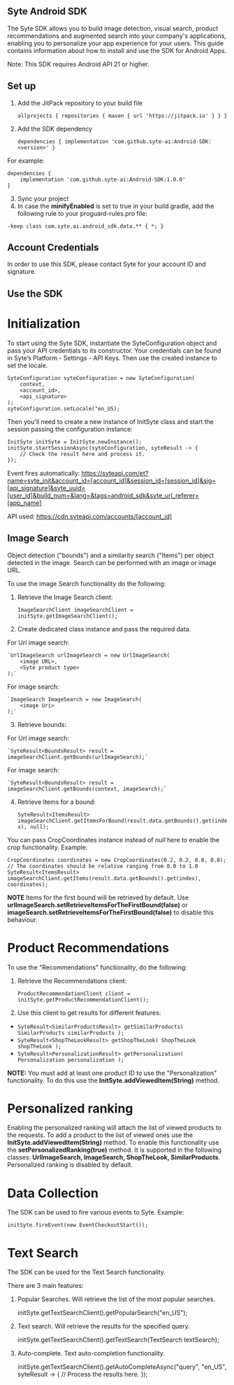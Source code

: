## Syte Android SDK

The Syte SDK allows you to build image detection, visual search, product recommendations and augmented search into your company's applications, enabling you to personalize your app experience for your users.
This guide contains information about how to install and use the SDK for Android Apps.

Note: This SDK requires Android API 21 or higher.

## Set up

1. Add the JitPack repository to your build file

	`allprojects {
		repositories {
			maven { url 'https://jitpack.io' }
		}
	}`
	
2. Add the SDK dependency

    `dependencies {
	        implementation 'com.github.syte-ai:Android-SDK:<version>'
	}`
	
For example:

    dependencies {
        implementation 'com.github.syte-ai:Android-SDK:1.0.0'
	}
	
3. Sync your project
4. In case the **minifyEnabled** is set to true in your build.gradle,
add the following rule to your proguard-rules.pro file:

`-keep class com.syte.ai.android_sdk.data.** { *; }`

## Account Credentials

In order to use this SDK, please contact Syte for your account ID and signature.     

## Use the SDK

# Initialization

To start using the Syte SDK, instantiate the SyteConfiguration object and pass your API credentials to its constructor. 
Your credentials can be found in Syte’s Platform - Settings - API Keys.
Then use the created instance to set the locale.

    SyteConfiguration syteConfiguration = new SyteConfiguration(
        context,
        <account_id>,
        <api_signature>
    );
    syteConfiguration.setLocale("en_US);

Then you'll need to create a new instance of InitSyte class and start the session passing the configuration instance:


    InitSyte initSyte = InitSyte.newInstance();
    initSyte.startSessionAsync(syteConfiguration, syteResult -> {
        // Check the result here and process it.
    });

Event fires automatically: https://syteapi.com/et?name=syte_init&account_id=[account_id]&session_id=[session_id]&sig=[api_signature]&syte_uuid=[user_id]&build_num=&lang=&tags=android_sdk&syte_url_referer=[app_name]
 
API used: https://cdn.syteapi.com/accounts/[account_id]

## Image Search

Object detection ("bounds") and a similarity search ("Items") per object detected in the image. 
Search can be performed with an image or image URL.

To use the image Search functionality do the following:

1. Retrieve the Image Search client:

    `ImageSearchClient imageSearchClient = initSyte.getImageSearchClient();`

2. Create dedicated class instance and pass the required data.

For Url image search:

    `UrlImageSearch urlImageSearch = new UrlImageSearch(
        <image URL>,
        <Syte product type>
    );`
    
For image search:
    
    `ImageSearch ImageSearch = new ImageSearch(
        <image Uri>
    );`

3. Retrieve bounds:

For Url image search:

    `SyteResult<BoundsResult> result = imageSearchClient.getBounds(urlImageSearch);`
    
For image search:

    `SyteResult<BoundsResult> result = imageSearchClient.getBounds(context, imageSearch);`

4. Retrieve Items for a bound:

    `SyteResult<ItemsResult> imageSearchClient.getItemsForBound(result.data.getBounds().get(index), null);`

You can pass CropCoordinates instance instead of *null* here to enable the crop functionality. Example:

    CropCoordinates coordinates = new CropCoordinates(0.2, 0.2, 0.8, 0.8); // The coordinates should be relative ranging from 0.0 to 1.0
    SyteResult<ItemsResult> imageSearchClient.getItems(result.data.getBounds().get(index), coordinates);

**NOTE**
Items for the first bound will be retrieved by default.
Use **urlImageSearch.setRetrieveItemsForTheFirstBound(false)**  or **imageSearch.setRetrieveItemsForTheFirstBound(false)** to disable this behaviour.

# Product Recommendations
To use the "Recommendations" functionality, do the following:

1. Retrieve the Recommendations client:

    `ProductRecommendationClient client = initSyte.getProductRecommendationClient();`

2. Use this client to get results for different features:

*   `SyteResult<SimilarProductsResult> getSimilarProducts(
        SimilarProducts similarProducts
    );`
*   `SyteResult<ShopTheLookResult> getShopTheLook(
        ShopTheLook shopTheLook
    );`
*   `SyteResult<PersonalizationResult> getPersonalization(
        Personalization personalization
    );`
    
**NOTE:** You must add at least one product ID to use the "Personalization" functionality. To do this use the **InitSyte.addViewedItem(String)** method.

# Personalized ranking

Enabling the personalized ranking will attach the list of viewed products to the requests. 
To add a product to the list of viewed ones use the **InitSyte.addViewedItem(String)** method.
To enable this functionality use the **setPersonalizedRanking(true)** method. 
It is supported in the following classes: **UrlImageSearch, ImageSearch, ShopTheLook, SimilarProducts**.
Personalized ranking is disabled by default.

# Data Collection

The SDK can be used to fire various events to Syte. Example:

    initSyte.fireEvent(new EventCheckoutStart());

# Text Search

The SDK can be used for the Text Search functionality.

There are 3 main features:

1. Popular Searches. Will retrieve the list of the most popular searches.

    initSyte.getTextSearchClient().getPopularSearch("en_US");

2. Text search. Will retrieve the results for the specified query.

    initSyte.getTextSearchClient().getTextSearch(TextSearch textSearch);

3. Auto-complete. Text auto-completion functionality.

    initSyte.getTextSearchClient().getAutoCompleteAsync("query", "en_US", syteResult -> {
        // Process the results here.
    });